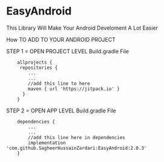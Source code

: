 # EasyAndroid
This Library Will Make Your Android Develoment A Lot Easier

How TO ADD TO YOUR ANDROID PROJECT

STEP 1 = OPEN PROJECT LEVEL Build.gradle File

        allprojects {
         repositories {
            ...
            ...
            //add this line to here
            maven { url 'https://jitpack.io' }
          }
        }
STEP 2 = OPEN APP LEVEL Build.gradle File

        dependencies {
            ...
            ...
            //add this line here in dependencies
            implementation 'com.github.SagheerHussainZardari:EasyAndroid:2.0.3'
        }
  
 
